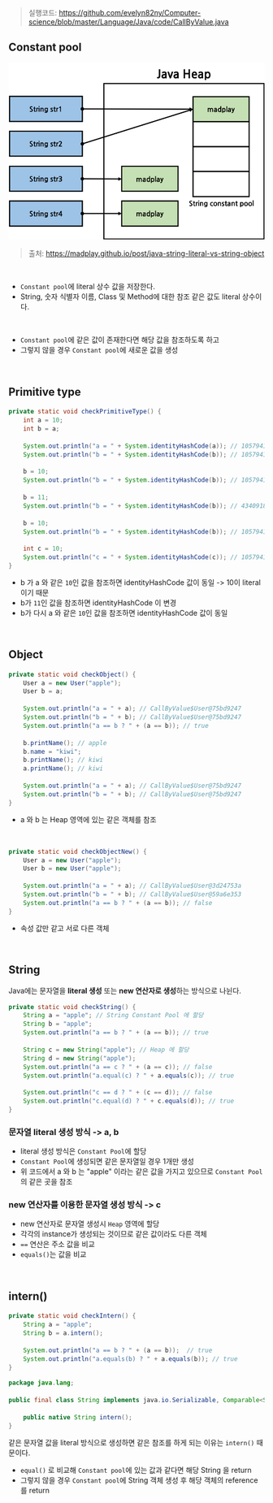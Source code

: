 > 실행코드: https://github.com/evelyn82ny/Computer-science/blob/master/Language/Java/code/CallByValue.java

## Constant pool

![png](/Language/_img/java_string_literal_vs_string_object.png)

> 출처: https://madplay.github.io/post/java-string-literal-vs-string-object

<br>

- ```Constant pool```에 literal 상수 값을 저장한다.
- String, 숫자 식별자 이름, Class 및 Method에 대한 참조 같은 값도 literal 상수이다.
<br>

- ```Constant pool```에 같은 값이 존재한다면 해당 값을 참조하도록 하고
- 그렇지 않을 경우 ```Constant pool```에 새로운 값을 생성
<br>

## Primitive type

```java
private static void checkPrimitiveType() {
    int a = 10;
    int b = a;

    System.out.println("a = " + System.identityHashCode(a)); // 1057941451
    System.out.println("b = " + System.identityHashCode(b)); // 1057941451

    b = 10;
    System.out.println("b = " + System.identityHashCode(b)); // 1057941451

    b = 11;
    System.out.println("b = " + System.identityHashCode(b)); // 434091818

    b = 10;
    System.out.println("b = " + System.identityHashCode(b)); // 1057941451

    int c = 10;
    System.out.println("c = " + System.identityHashCode(c)); // 1057941451
}
```
- b 가 a 와 같은 ```10```인 값을 참조하면 identityHashCode 값이 동일 -> 10이 literal 이기 때문
- b가 ```11```인 값을 참조하면 identityHashCode 이 변경
- b가 다시 a 와 같은 ```10```인 값을 참조하면 identityHashCode 값이 동일
<br>

## Object

```java
private static void checkObject() {
    User a = new User("apple");
    User b = a;

    System.out.println("a = " + a); // CallByValue$User@75bd9247
    System.out.println("b = " + b); // CallByValue$User@75bd9247
    System.out.println("a == b ? " + (a == b)); // true

    b.printName(); // apple
    b.name = "kiwi";
    b.printName(); // kiwi
    a.printName(); // kiwi

    System.out.println("a = " + a); // CallByValue$User@75bd9247
    System.out.println("b = " + b); // CallByValue$User@75bd9247
}
```
- a 와 b 는 Heap 영역에 있는 같은 객체를 참조
<br>

```java
private static void checkObjectNew() {
    User a = new User("apple");
    User b = new User("apple");

    System.out.println("a = " + a); // CallByValue$User@3d24753a
    System.out.println("b = " + b); // CallByValue$User@59a6e353
    System.out.println("a == b ? " + (a == b)); // false
}
```
- 속성 값만 같고 서로 다른 객체
<br>

## String

Java에는 문자열을 **literal 생성** 또는 **new 연산자로 생성**하는 방식으로 나뉜다.

```java
private static void checkString() {
    String a = "apple"; // String Constant Pool 에 할당
    String b = "apple";
    System.out.println("a == b ? " + (a == b)); // true

    String c = new String("apple"); // Heap 에 할당
    String d = new String("apple");
    System.out.println("a == c ? " + (a == c)); // false
    System.out.println("a.equal(c) ? " + a.equals(c)); // true
        
    System.out.println("c == d ? " + (c == d)); // false
    System.out.println("c.equal(d) ? " + c.equals(d)); // true
}
```

### 문자열 literal 생성 방식 -> a, b

- literal 생성 방식은 ```Constant Pool```에 할당
- ```Constant Pool```에 생성되면 같은 문자열일 경우 1개만 생성
- 위 코드에서 a 와 b 는 "apple" 이라는 같은 값을 가지고 있으므로 ```Constant Pool```의 같은 곳을 참조

### new 연산자를 이용한 문자열 생성 방식 -> c

- new 연산자로 문자열 생성시 ```Heap``` 영역에 할당
- 각각의 instance가 생성되는 것이므로 같은 값이라도 다른 객체
- ```==``` 연산은 주소 값을 비교
- ```equals()```는 값을 비교
<br>

## intern()

```java
private static void checkIntern() {
    String a = "apple";
    String b = a.intern();

    System.out.println("a == b ? " + (a == b));  // true
    System.out.println("a.equals(b) ? " + a.equals(b)); // true
}
```

```java
package java.lang;

public final class String implements java.io.Serializable, Comparable<String>, CharSequence {

    public native String intern();
}
```

같은 문자열 값을 literal 방식으로 생성하면 같은 참조를 하게 되는 이유는 ```intern()``` 때문이다.

- ```equal()``` 로 비교해 ```Constant pool```에 있는 값과 같다면 해당 String 을 return
- 그렇지 않을 경우 ```Constant pool```에 String 객체 생성 후 해당 객체의 reference 를 return